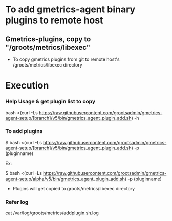 # To add gmetrics-agent binary plugins to remote host 

## Gmetrics-plugins, copy to "/groots/metrics/libexec"

- To copy gmetrics plugins from git to remote host's /groots/metrics/libexec directory

# Execution 

### Help Usage & get plugin list to copy

bash <(curl -Ls https://raw.githubusercontent.com/grootsadmin/gmetrics-agent-setup/[branch]/v5/bin/gmetrics_agent_plugin_add.sh) -h 

### To add plugins

$ bash <(curl -Ls https://raw.githubusercontent.com/grootsadmin/gmetrics-agent-setup/[branch]/v5/bin/gmetrics_agent_plugin_add.sh) -p (pluginname)

Ex:

$ bash <(curl -Ls https://raw.githubusercontent.com/grootsadmin/gmetrics-agent-setup/alpha/v5/bin/gmetrics_agent_plugin_add.sh) -p (pluginname)

- Plugins will get copied to groots/metrics/libexec directory

### Refer log

cat /var/log/groots/metrics/addplugin.sh.log
